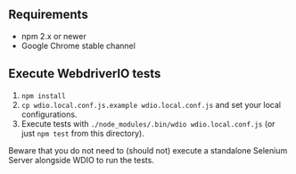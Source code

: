 ## Requirements

 - npm 2.x or newer
 - Google Chrome stable channel
 
## Execute WebdriverIO tests

1. `npm install`
1. `cp wdio.local.conf.js.example wdio.local.conf.js` and set your local configurations.
1. Execute tests with `./node_modules/.bin/wdio wdio.local.conf.js` (or just `npm test` from this directory).

Beware that you do not need to (should not) execute a standalone Selenium Server alongside WDIO to run the tests.
